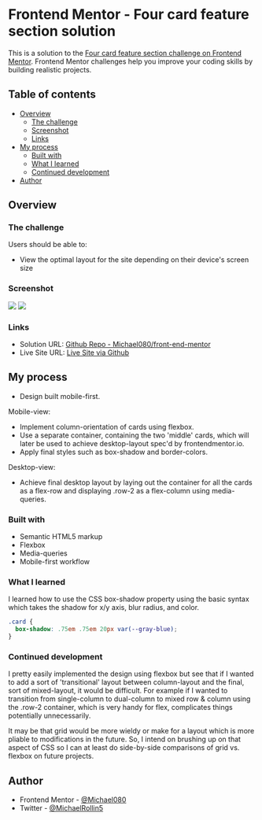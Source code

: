 # Frontend Mentor - Four card feature section solution

This is a solution to the [Four card feature section challenge on Frontend Mentor](https://www.frontendmentor.io/challenges/four-card-feature-section-weK1eFYK). Frontend Mentor challenges help you improve your coding skills by building realistic projects. 

## Table of contents

- [Overview](#overview)
  - [The challenge](#the-challenge)
  - [Screenshot](#screenshot)
  - [Links](#links)
- [My process](#my-process)
  - [Built with](#built-with)
  - [What I learned](#what-i-learned)
  - [Continued development](#continued-development)
- [Author](#author)

## Overview

### The challenge

Users should be able to:

- View the optimal layout for the site depending on their device's screen size

### Screenshot

![](./images/screenshot_mobile-view_375px.png)
![](./images/screenshot_desktop-view_1440px.png)

### Links

- Solution URL: [Github Repo - Michael080/front-end-mentor](https://github.com/Michael080/front-end-mentor/tree/main/newbie/5_four-card-feature-section)
- Live Site URL: [Live Site via Github](https://michael080.github.io/four-card-feature-section/)

## My process

- Design built mobile-first.

Mobile-view:
- Implement column-orientation of cards using flexbox.
- Use a separate container, containing the two 'middle' cards, which will later be used to achieve desktop-layout spec'd by frontendmentor.io.
- Apply final styles such as box-shadow and border-colors.

Desktop-view:
- Achieve final desktop layout by laying out the container for all the cards as a flex-row and displaying .row-2 as a flex-column using media-queries.

### Built with

- Semantic HTML5 markup
- Flexbox
- Media-queries
- Mobile-first workflow

### What I learned

I learned how to use the CSS box-shadow property using the basic syntax which takes the shadow for x/y axis, blur radius, and color.

```css
.card {
  box-shadow: .75em .75em 20px var(--gray-blue);
}
```

### Continued development

I pretty easily implemented the design using flexbox but see that if I wanted to add a sort of 'transitional' layout between column-layout and the final, sort of mixed-layout, it would be difficult. For example if I wanted to transition from single-column to dual-column to mixed row & column using the .row-2 container, which is very handy for flex, complicates things potentially unnecessarily. 

It may be that grid would be more wieldy or make for a layout which is more pliable to modifications in the future. So, I intend on brushing up on that aspect of CSS so I can at least do side-by-side comparisons of grid vs. flexbox on future projects.

## Author

- Frontend Mentor - [@Michael080](https://www.frontendmentor.io/profile/Michael080)
- Twitter - [@MichaelRollin5](https://www.twitter.com/MichaelRollin5)